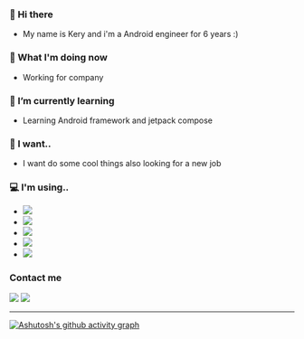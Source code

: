 ### 👋 Hi there  
- My name is Kery and i'm a Android engineer for 6 years :)  

### 🧐 What I'm doing now  
- Working for company 

### 🌱 I’m currently learning  
- Learning Android framework and jetpack compose  

### 💬 I want..  
- I want do some cool things also looking for a new job  

### 💻 I'm using..  
- [![](https://img.shields.io/badge/-7Pro-informational?logo=oneplus)](https://www.oneplus.com/cn/7pro#/)
- [![](https://camo.githubusercontent.com/352404d31e5ae56e6718fbfd4b7716a0fbe1a1c9d01c678d6aec6ad85a283ad4/68747470733a2f2f696d672e736869656c64732e696f2f62616467652f416e64726f696425323031322d3364646338343f7374796c653d666c61742d737175617265266c6f676f3d616e64726f6964266c6f676f436f6c6f723d666666666666)](https://www.android.com/android-12/)
- [![](https://img.shields.io/badge/-PixelExperience-red?logo=google)](https://download.pixelexperience.org/)
- [![](https://img.shields.io/badge/-Windows11-informational?logo=windows)](https://www.microsoft.com/zh-cn/windows/windows-11)
- [![](https://img.shields.io/badge/-iMac-lightgrey?logo=apple)](https://www.apple.com/imac-24/)  

### Contact me  

[![](https://img.shields.io/badge/TG-%40Kery__-blue?logo=telegram)](https://t.me/kery001)    [![](https://img.shields.io/badge/JianShu-%40Kery__-orange)](https://www.jianshu.com/u/9e540d012e86)

  
---- 

<!--[![Anurag's GitHub stats](https://github-readme-stats.vercel.app/api?username=KrishuCN&show_icons=true&theme=radical)](https://github.com/anuraghazra/github-readme-stats)  -->

[![Ashutosh's github activity graph](https://activity-graph.herokuapp.com/graph?username=kery001)](https://github.com/ashutosh00710/github-readme-activity-graph)

<!--
**KrishuCN/KrishuCN** is a ✨ _special_ ✨ repository because its `README.md` (this file) appears on your GitHub profile.

Here are some ideas to get you started:

- 🔭 I’m currently working on ...
- 🌱 I’m currently learning ...
- 👯 I’m looking to collaborate on ...
- 🤔 I’m looking for help with ...
- 💬 Ask me about ...
- 📫 How to reach me: ...
- 😄 Pronouns: ...
- ⚡ Fun fact: ...
-->
